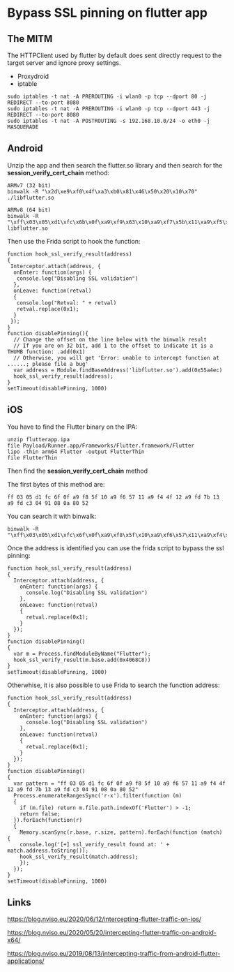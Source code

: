 # Bypass SSL pinning on flutter app

## The MITM

The HTTPClient used by flutter by default does sent directly request to the target server and ignore proxy settings.

- Proxydroid
- iptable

```
sudo iptables -t nat -A PREROUTING -i wlan0 -p tcp --dport 80 -j REDIRECT --to-port 8080
sudo iptables -t nat -A PREROUTING -i wlan0 -p tcp --dport 443 -j REDIRECT --to-port 8080
sudo iptables -t nat -A POSTROUTING -s 192.168.10.0/24 -o eth0 -j MASQUERADE
```

## Android

Unzip the app and then search the flutter.so library and then search for the  **session_verify_cert_chain**  method:

```
ARMv7 (32 bit)
binwalk -R "\x2d\xe9\xf0\x4f\xa3\xb0\x81\x46\x50\x20\x10\x70" ./libflutter.so

ARMv8 (64 bit)
binwalk -R "\xff\x03\x05\xd1\xfc\x6b\x0f\xa9\xf9\x63\x10\xa9\xf7\x5b\x11\xa9\xf5\x53\x12\xa9\xf3\x7b\x13\xa9\x08\x0a\x80\x52" libflutter.so
```

Then use the Frida script to hook the function:

```
function hook_ssl_verify_result(address)
{
 Interceptor.attach(address, {
  onEnter: function(args) {
   console.log("Disabling SSL validation")
  },
  onLeave: function(retval)
  {
   console.log("Retval: " + retval)
   retval.replace(0x1); 
  }
 });
}
function disablePinning(){
  // Change the offset on the line below with the binwalk result
  // If you are on 32 bit, add 1 to the offset to indicate it is a THUMB function: .add(0x1)
  // Otherwise, you will get 'Error: unable to intercept function at ......; please file a bug'
  var address = Module.findBaseAddress('libflutter.so').add(0x55a4ec)
  hook_ssl_verify_result(address);
}
setTimeout(disablePinning, 1000)
```

## iOS

You have to find the Flutter binary on the IPA:

```
unzip flutterapp.ipa 
file Payload/Runner.app/Frameworks/Flutter.framework/Flutter
lipo -thin arm64 Flutter -output FlutterThin
file FlutterThin
```

Then find the **session_verify_cert_chain** method

The first bytes of this method are:

```
ff 03 05 d1 fc 6f 0f a9 f8 5f 10 a9 f6 57 11 a9 f4 4f 12 a9 fd 7b 13 a9 fd c3 04 91 08 0a 80 52
```

You can search it with binwalk:

```
binwalk -R "\xff\x03\x05\xd1\xfc\x6f\x0f\xa9\xf8\x5f\x10\xa9\xf6\x57\x11\xa9\xf4\x4f\x12\xa9\xfd\x7b\x13\xa9\xfd\xc3\x04\x91\x08\x0a\x80\x52"
```

Once the address is identified you can use the frida script to bypass the ssl pinning:

```
function hook_ssl_verify_result(address)
{
  Interceptor.attach(address, {
    onEnter: function(args) {
      console.log("Disabling SSL validation")
    },
    onLeave: function(retval)
    {
      retval.replace(0x1);
    }
  });
}
function disablePinning()
{
  var m = Process.findModuleByName("Flutter"); 
  hook_ssl_verify_result(m.base.add(0x4068C8))
}
setTimeout(disablePinning, 1000) 
```

Otherwhise, it is also possible to use Frida to search the function address:

```
function hook_ssl_verify_result(address)
{
  Interceptor.attach(address, {
    onEnter: function(args) {
      console.log("Disabling SSL validation")
    },
    onLeave: function(retval)
    {
      retval.replace(0x1);
    }
  });
}
function disablePinning()
{
  var pattern = "ff 03 05 d1 fc 6f 0f a9 f8 5f 10 a9 f6 57 11 a9 f4 4f 12 a9 fd 7b 13 a9 fd c3 04 91 08 0a 80 52"
  Process.enumerateRangesSync('r-x').filter(function (m) 
  {
    if (m.file) return m.file.path.indexOf('Flutter') > -1;
    return false;
  }).forEach(function(r) 
  {
    Memory.scanSync(r.base, r.size, pattern).forEach(function (match) {
    console.log('[+] ssl_verify_result found at: ' + match.address.toString());
    hook_ssl_verify_result(match.address);
    });
  });
}
setTimeout(disablePinning, 1000) 
```

## Links

https://blog.nviso.eu/2020/06/12/intercepting-flutter-traffic-on-ios/

https://blog.nviso.eu/2020/05/20/intercepting-flutter-traffic-on-android-x64/

https://blog.nviso.eu/2019/08/13/intercepting-traffic-from-android-flutter-applications/